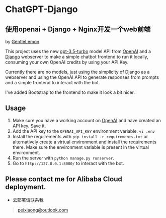 # ChatGPT-Django
## 使用openai + Django + Nginx开发一个web前端
by [GentleLemon](https://github.com/GentleLemon)

This project uses the new [gpt-3.5-turbo](https://platform.openai.com/docs/guides/chat/chat-completions-beta) model API from [OpenAI](https://openai.com/) and a [Django](https://www.djangoproject.com/) webserver to make a simple chatbot frontend to run it locally, consuming your own OpenAI credits by using your API Key.

Currently there are no models, just using the simplicity of Django as a webserver and using the OpenAI API to generate responses from prompts and a simple frontend to interact with the bot.

I've added Bootstrap to the frontend to make it look a bit nicer.

## Usage
1. Make sure you have a working account on [OpenAI](https://openai.com/) and have created an API key. Save it.
2. Add the API key to the `OPENAI_API_KEY` environment variable. `vi .env`
3. Install the requirements with `pip install -r requirements.txt` or alternatively create a virtual environment and install the requirements there. Make sure the environment variable is present in the virtual environment.
4. Run the server with `python manage.py runserver`.
5. Go to `http://127.0.0.1:8000/` to interact with the bot.

## Please contact me for Alibaba Cloud deployment.
- 云部署请联系我
> peixiaong@outlook.com
